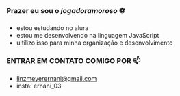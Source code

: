 ###  Prazer eu sou o _jogadoramoroso_ ⚽
  
- estou estudando no alura
- estou me desenvolvendo na linguagem JavaScript
- ultilizo isso para minha organização e desenvolvimento

### ENTRAR EM CONTATO COMIGO POR 📫
- linzmeyerernani@gmail.com
- insta: ernani_03
<!---
jogadoramoroso/jogadoramoroso is a ✨ special ✨ repository because its `README.md` (this file) appears on your GitHub profile.
You can click the Preview link to take a look at your changes.
--->
